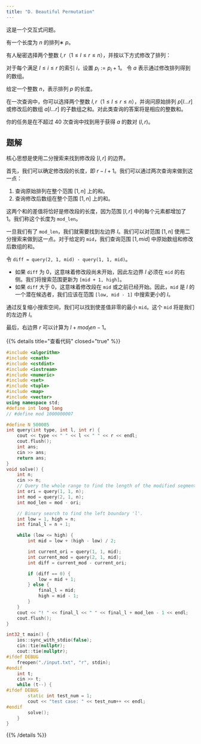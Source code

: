 ```yaml
---
title: "D. Beautiful Permutation"
---
```


这是一个交互式问题。

有一个长度为 $n$ 的排列∗ $p$。

有人秘密选择两个整数 $l,r$（$1 \le l \le r \le n$），并按以下方式修改了排列：

对于每个满足 $l \le i \le r$ 的索引 $i$，设置 $p_i := p_i+1$。
令 $a$ 表示通过修改排列得到的数组。

给定一个整数 $n$，表示排列 $p$ 的长度。

在一次查询中，你可以选择两个整数 $l,r$（$1 \le l \le r \le n$），并询问原始排列 $p[l \dots r]$ 或修改后的数组 $a[l \dots r]$ 的子数组之和。对此类查询的答案将是相应的整数和。

你的任务是在不超过 40 次查询中找到用于获得 $a$ 的数对 ($l,r$)。

## 题解

核心思想是使用二分搜索来找到修改段 $[l, r]$ 的边界。

首先，我们可以确定修改段的长度，即 $r - l + 1$。我们可以通过两次查询来做到这一点：
1.  查询原始排列在整个范围 $[1, n]$ 上的和。
2.  查询修改后数组在整个范围 $[1, n]$ 上的和。

这两个和的差值将恰好是修改段的长度，因为范围 $[l, r]$ 中的每个元素都增加了 1。我们称这个长度为 `mod_len`。

一旦我们有了 `mod_len`，我们就需要找到左边界 $l$。我们可以对范围 $[1, n]$ 使用二分搜索来做到这一点。对于给定的 `mid`，我们查询范围 $[1, mid]$ 中原始数组和修改后数组的和。

令 `diff = query(2, 1, mid) - query(1, 1, mid)`。
*   如果 `diff` 为 0，这意味着修改段尚未开始，因此左边界 $l$ 必须在 `mid` 的右侧。我们将搜索范围更新为 `[mid + 1, high]`。
*   如果 `diff` 大于 0，这意味着修改段在 `mid` 或之前已经开始。因此，`mid` 是 $l$ 的一个潜在候选者，我们应该在范围 `[low, mid - 1]` 中搜索更小的 $l$。

通过反复缩小搜索空间，我们可以找到使差值非零的最小 `mid`。这个 `mid` 将是我们的左边界 $l$。

最后，右边界 $r$ 可以计算为 $l + mod_len - 1$。

{{% details title="查看代码" closed="true" %}}
```cpp
#include <algorithm>
#include <cmath>
#include <cstdint>
#include <iostream>
#include <numeric>
#include <set>
#include <tuple>
#include <map>
#include <vector>
using namespace std;
#define int long long
// #define mod 1000000007

#define N 500005
int query(int type, int l, int r) {
    cout << type << " " << l << " " << r << endl;
    cout.flush();
    int ans;
    cin >> ans;
    return ans;
}
void solve() {
    int n;
    cin >> n;
    // Query the whole range to find the length of the modified segment.
    int ori = query(1, 1, n);
    int mod = query(2, 1, n);
    int mod_len = mod - ori;

    // Binary search to find the left boundary 'l'.
    int low = 1, high = n;
    int final_l = n + 1;

    while (low <= high) {
        int mid = low + (high - low) / 2;

        int current_ori = query(1, 1, mid);
        int current_mod = query(2, 1, mid);
        int diff = current_mod - current_ori;

        if (diff == 0) {
            low = mid + 1;
        } else {
            final_l = mid;
            high = mid - 1;
        }
    }
    cout << "! " << final_l << " " << final_l + mod_len - 1 << endl;
    cout.flush();
}

int32_t main() {
    ios::sync_with_stdio(false);
    cin::tie(nullptr);
    cout::tie(nullptr);
#ifdef DEBUG
    freopen("./input.txt", "r", stdin);
#endif
    int t;
    cin >> t;
    while (t--) {
#ifdef DEBUG
        static int test_num = 1;
        cout << "test case: " << test_num++ << endl;
#endif
        solve();
    }
}
```
{{% /details %}}
